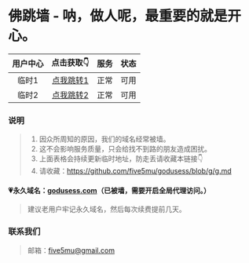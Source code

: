 # 佛跳墙 - 呐，做人呢，最重要的就是开心。

| 用户中心 | 点击获取👇 | 服务 | 状态 |
| :----: | :----: | :----: | :----: |
| 临时1 | [点我跳转1](https://h.kkwall.xyz) | 正常 | 可用 |
| 临时2 | [点我跳转2](https://h.sscats.xyz) | 正常 | 可用 |

### 说明

> 1. 因众所周知的原因，我们的域名经常被墙。
> 2. 这不会影响服务质量，只会给找不到路的朋友造成困扰。
> 3. 上面表格会持续更新临时地址，防走丢请收藏本链接👇
> 4. 请收藏：https://github.com/five5mu/godusess/blob/g/g.md

#### 💗永久域名：[godusess.com](http://godusess.com)（已被墙，需要开启全局代理访问。）

> 建议老用户牢记永久域名，然后每次续费提前几天。

### 联系我们

> 邮箱：five5mu@gmail.com
